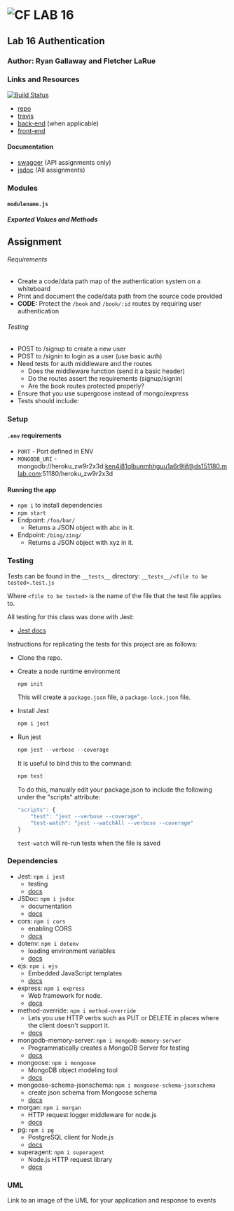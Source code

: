 ![CF](http://i.imgur.com/7v5ASc8.png) LAB 16
=================================================

## Lab 16 Authentication

### Author: Ryan Gallaway and Fletcher LaRue

### Links and Resources

[![Build Status](https://www.travis-ci.com/rkgallaway/16-authentication.svg?branch=master)](https://www.travis-ci.com/rkgallaway/16-authentication)

* [repo](https://github.com/rkgallaway/16-authentication)
* [travis](https://www.travis-ci.com/rkgallaway/16-authentication)
* [back-end](https://lab16-authentication-rg-fl.herokuapp.com) (when applicable)
* [front-end](localhost:3000)

#### Documentation
* [swagger](http://xyz.com) (API assignments only)
* [jsdoc](http://xyz.com) (All assignments)

### Modules
#### `modulename.js`
##### Exported Values and Methods

## Assignment
###### Requirements
* Create a code/data path map of the authentication system on a whiteboard
* Print and document the code/data path from the source code provided 
* **CODE:** Protect the `/book` and `/book/:id` routes by requiring user authentication

###### Testing
* POST to /signup to create a new user
* POST to /signin to login as a user (use basic auth)
* Need tests for auth middleware and the routes
  * Does the middleware function (send it a basic header)
  * Do the routes assert the requirements (signup/signin)
  * Are the book routes protected properly?
* Ensure that you use supergoose instead of mongo/express
* Tests should include:



### Setup
#### `.env` requirements
* `PORT` - Port defined in ENV
* `MONGODB_URI` - mongodb://heroku_zw9r2x3d:ken4i81qlbunmhhguu1a6r9lif@ds151180.mlab.com:51180/heroku_zw9r2x3d

#### Running the app
* `npm i` to install dependencies
* `npm start`
* Endpoint: `/foo/bar/`
  * Returns a JSON object with abc in it.
* Endpoint: `/bing/zing/`
  * Returns a JSON object with xyz in it.
  
### Testing
Tests can be found in the `__tests__` directory:
`__tests__/<file to be tested>.test.js`

Where `<file to be tested>` is the name of the file that the test file applies to.

All testing for this class was done with Jest: 
* [Jest docs](https://jestjs.io/docs/en/getting-started)

Instructions for replicating the tests for this project are as follows:

* Clone the repo.
* Create a node runtime environment

    ```JavaScript
    npm init
    ```
    This will create a `package.json` file, a `package-lock.json` file.

* Install Jest

    ```JavaScript
    npm i jest
    ```

* Run jest

    ```JavaScript
    npm jest --verbose --coverage
    ```
    It is useful to bind this to the command:
    ```JavaScript
    npm test
    ```
    To do this, manually edit your package.json to include the following under the "scripts" attribute:
    ```Javascript
    "scripts": {
        "test": "jest --verbose --coverage",
        "test-watch": "jest --watchAll --verbose --coverage"
    }
    ```
    `test-watch` will re-run tests when the file is saved


### Dependencies

* Jest: `npm i jest` 
    * testing
    * [docs](https://jestjs.io/docs/en/getting-started)
* JSDoc: `npm i jsdoc`
    * documentation
    * [docs](http://usejsdoc.org/)
* cors: `npm i cors`
    * enabling CORS
    * [docs](https://www.npmjs.com/package/cors)
* dotenv: `npm i dotenv`
    * loading environment variables
    * [docs](https://www.npmjs.com/package/dotenv)
* ejs: `npm i ejs`
    * Embedded JavaScript templates
    * [docs](https://www.npmjs.com/package/ejs)
* express: `npm i express`
    * Web framework for node.
    * [docs](https://www.npmjs.com/package/express)
* method-override: `npm i method-override`
    * Lets you use HTTP verbs such as PUT or DELETE in places where the client doesn't support it.
    * [docs](https://www.npmjs.com/package/method-override)
* mongodb-memory-server: `npm i mongodb-memory-server`
    * Programmatically creates a MongoDB Server for testing
    * [docs](https://www.npmjs.com/package/mongodb-memory-server)
* mongoose: `npm i mongoose`
    * MongoDB object modeling tool
    * [docs](https://www.npmjs.com/package/mongoose)
* mongoose-schema-jsonschema: `npm i mongoose-schema-jsonschema`
    * create json schema from Mongoose schema
    * [docs](https://www.npmjs.com/package/mongoose-schema-jsonschema)
* morgan: `npm i morgan`
    * HTTP request logger middleware for node.js
    * [docs](https://www.npmjs.com/package/morgan)
* pg: `npm i pg`
    * PostgreSQL client for Node.js
    * [docs](https://www.npmjs.com/package/pg)
* superagent: `npm i superagent`
    * Node.js HTTP request library
    * [docs](https://www.npmjs.com/package/superagent)

### UML
Link to an image of the UML for your application and response to events

